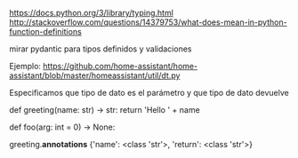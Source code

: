 https://docs.python.org/3/library/typing.html
http://stackoverflow.com/questions/14379753/what-does-mean-in-python-function-definitions

mirar pydantic para tipos definidos y validaciones

Ejemplo: https://github.com/home-assistant/home-assistant/blob/master/homeassistant/util/dt.py

Especificamos que tipo de dato es el parámetro y que tipo de dato devuelve

def greeting(name: str) -> str:
    return 'Hello ' + name

def foo(arg: int = 0) -> None:

greeting.__annotations__
{'name': <class 'str'>, 'return': <class 'str'>}

